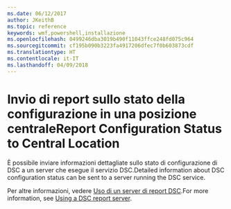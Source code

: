 ```yaml
---
ms.date: 06/12/2017
author: JKeithB
ms.topic: reference
keywords: wmf,powershell,installazione
ms.openlocfilehash: 0499246dba3019b490f11043ffce248fd075c964
ms.sourcegitcommit: cf195b090b3223fa4917206dfec7f0b603873cdf
ms.translationtype: HT
ms.contentlocale: it-IT
ms.lasthandoff: 04/09/2018
---
```

# <a name="report-configuration-status-to-central-location"></a><span data-ttu-id="55119-102">Invio di report sullo stato della configurazione in una posizione centrale</span><span class="sxs-lookup"><span data-stu-id="55119-102">Report Configuration Status to Central Location</span></span>

<span data-ttu-id="55119-103">È possibile inviare informazioni dettagliate sullo stato di configurazione di DSC a un server che esegue il servizio DSC.</span><span class="sxs-lookup"><span data-stu-id="55119-103">Detailed information about DSC configuration status can be sent to a server running the DSC service.</span></span>

<span data-ttu-id="55119-104">Per altre informazioni, vedere [Uso di un server di report DSC](https://msdn.microsoft.com/powershell/dsc/reportserver).</span><span class="sxs-lookup"><span data-stu-id="55119-104">For more information, see [Using a DSC report server](https://msdn.microsoft.com/powershell/dsc/reportserver).</span></span>